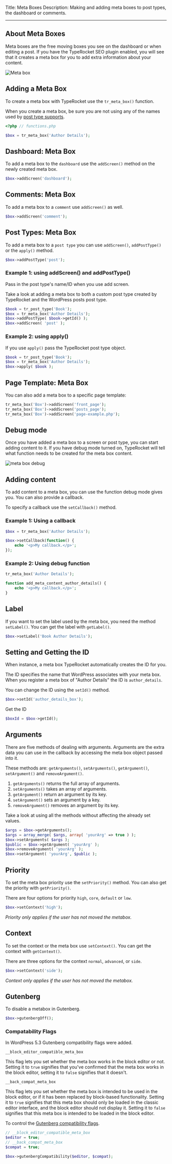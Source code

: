Title: Meta Boxes
Description: Making and adding meta boxes to post types,  the dashboard or comments.

---

## About Meta Boxes 

Meta boxes are the free moving boxes you see on the dashboard or when editing a post. If you have the TypeRocket SEO plugin enabled, you will see that it creates a meta box for you to add extra information about your content.

![Meta box](https://typerocket.com/wp-content/uploads/2015/07/docs-metabox.png)

## Adding a Meta Box

To create a meta box with TypeRocket use the `tr_meta_box()` function.

When you create a meta box, be sure you are not using any of the names used by [post type supports](https://codex.wordpress.org/Function_Reference/post_type_supports#Parameters).

```php
<?php // functions.php

$box = tr_meta_box('Author Details');
```

## Dashboard: Meta Box

To add a meta box to the `dashboard` use the `addScreen()` method on the newly created meta box.

```php
$box->addScreen('dashboard');
```

## Comments: Meta Box

To add a meta box to a `comment` use `addScreen()` as well.

```php
$box->addScreen('comment');
```

## Post Types: Meta Box

To add a meta box to a `post type` you can use `addScreen()`, `addPostType()` or the `apply()` method.

```php
$box->addPostType('post');
```

### Example 1: using addScreen() and addPostType()

Pass in the post type's name/ID when you use add screen. 

Take a look at adding a meta box to both a custom post type created by TypeRocket and the WordPress posts post type.

```php
$book = tr_post_type('Book');
$box = tr_meta_box('Author Details');
$box->addPostType( $book->getId() );
$box->addScreen( 'post' );
```

### Example 2: using apply()

If you use `apply()` pass the TypeRocket post type object.

```php
$book = tr_post_type('Book');
$box = tr_meta_box('Author Details');
$box->apply( $book );
```

## Page Template: Meta Box

You can also add a meta box to a specific page template:

```php
tr_meta_box('Box')->addScreen('front_page');
tr_meta_box('Box')->addScreen('posts_page');
tr_meta_box('Box')->addScreen('page-example.php');
```

## Debug mode

Once you have added a meta box to a screen or post type, you can start adding content to it. If you have debug mode turned on, TypeRocket will tell what function needs to be created for the meta box content.

![meta box debug](https://typerocket.com/wp-content/uploads/2015/07/docs-meta-box-debug-typerocket.png)

## Adding content

To add content to a meta box, you can use the function debug mode gives you.  You can also provide a callback.

To specify a callback use the `setCallback()` method.

### Example 1: Using a callback

```php
$box = tr_meta_box('Author Details');

$box->setCallback(function() {
    echo '<p>My callback.</p>';
});
```

### Example 2: Using debug function

```php
tr_meta_box('Author Details');

function add_meta_content_author_details() {
    echo '<p>My callback.</p>';
}
```

## Label

If you want to set the label used by the meta box, you need the method  `setLabel()`. You can get the label with `getLabel()`.

```php
$box->setLabel('Book Author Details');
```

## Setting and Getting the ID

When instance, a meta box TypeRocket automatically creates the ID for you.

The ID specifies the name that WordPress associates with your meta box. When you register a meta box of "Author Details" the ID is `author_details`.

You can change the ID using the `setId()` method.

```php
$box->setId('author_details_box');
```

Get the ID

```php
$boxId = $box->getId();
```

## Arguments

There are five methods of dealing with arguments. Arguments are the extra data you can use in the callback by accessing the meta box object passed into it.

These methods are: `getArguments()`, `setArguments()`, `getArgument()`, `setArgument()` and `removeArgument()`.

1. `getArguments()` returns the full array of arguments.
2. `setArguments()` takes an array of arguments.
3. `getArgument()` return an argument by its key.
4. `setArgument()` sets an argument by a key.
5. `removeArgument()` removes an argument by its key.

Take a look at using all the methods without affecting the already set values.

```php
$args = $box->getArguments();
$args = array_merge( $args, array( 'yourArg' => true ) );
$box->setArguments( $args );
$public = $box->getArgument( 'yourArg' );
$box->removeArgument( 'yourArg' );
$box->setArgument( 'yourArg', $public );
```

## Priority

To set the meta box priority use the `setPriority()` method. You can also get the priority with `getPriority()`.

There are four options for priority `high`, `core`, `default` or `low`.

```php
$box->setContext('high');
```

*Priority only applies if the user has not moved the metabox.*

## Context

To set the context or the meta box use `setContext()`. You can get the context with `getContext()`.

There are three options for the context `normal`, `advanced`, or `side`.

```php
$box->setContext('side');
```

*Context only applies if the user has not moved the metabox.*

## Gutenberg

To disable a metabox in Gutenberg.

```php
$box->gutenbergOff();
```

### Compatability Flags

In WordPress 5.3 Gutenberg compatibility flags were added.

`__block_editor_compatible_meta_box`

This flag lets you set whether the meta box works in the block editor or not. Setting it to  `true` signifies that you've confirmed that the meta box works in the block editor, setting it to  `false` signifies that it doesn't.

`__back_compat_meta_box`

This flag lets you set whether the meta box is intended to be used in the block editor, or if it has been replaced by block-based functionality. Setting it to  `true`  signifies that this meta box should only be loaded in the classic editor interface, and the block editor should not display it. Setting it to  `false` signifies that this meta box is intended to be loaded in the block editor.

To control the [Gutenberg compatibility flags](https://make.wordpress.org/core/2018/11/07/meta-box-compatibility-flags/).

```php
// __block_editor_compatible_meta_box
$editor = true;
// __back_compat_meta_box
$compat = true;

$box->gutenbergCompatibility($editor, $compat);
```
